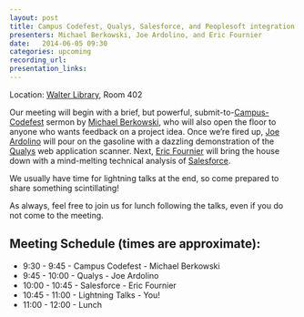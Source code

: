 ```yaml
---
layout: post
title: Campus Codefest, Qualys, Salesforce, and Peoplesoft integration
presenters: Michael Berkowski, Joe Ardolino, and Eric Fournier
date:   2014-06-05 09:30
categories: upcoming
recording_url: 
presentation_links:
---
```


Location\: [Walter Library](http://campusmaps.umn.edu/tc/map.php?building=042), Room 402

Our meeting will begin with a brief, but powerful, submit-to-[Campus-Codefest](http://apps.oir.umn.edu/campus_codefest) sermon by [Michael Berkowski](mailto:mjb@umn.edu), who will also open the floor to anyone who wants feedback on a project idea. Once we’re fired up, [Joe Ardolino](mailto:ardol004@umn.edu) will pour on the gasoline with a dazzling demonstration of the [Qualys](https://www.qualys.com/) web application scanner. Next, [Eric Fournier](mailto:emf@umn.edu) will bring the house down with a mind-melting technical analysis of [Salesforce](https://www.salesforce.com/).

We usually have time for lightning talks at the end, so come prepared to share something scintillating!

As always, feel free to join us for lunch following the talks, even if you do not come to the meeting.

## Meeting Schedule (times are approximate):
- 9:30   - 9:45   - Campus Codefest - Michael Berkowski
- 9:45   - 10:00   - Qualys - Joe Ardolino
- 10:00 - 10:45 - Salesforce - Eric Fournier
- 10:45 - 11:00 - Lightning Talks - You!
- 11:00 - 12:00 - Lunch

